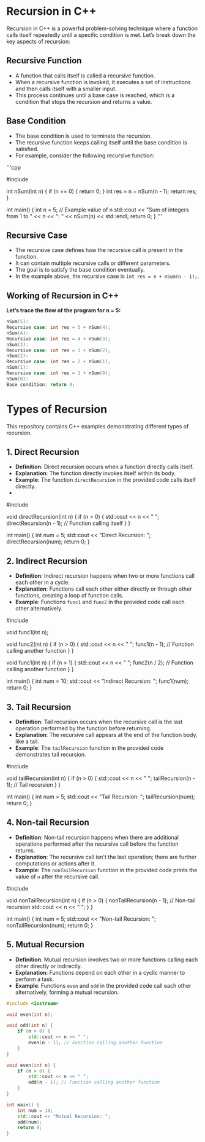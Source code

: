 # Recursion in C++

Recursion in C++ is a powerful problem-solving technique where a function calls itself repeatedly until a specific condition is met. Let’s break down the key aspects of recursion:

## Recursive Function

- A function that calls itself is called a recursive function.
- When a recursive function is invoked, it executes a set of instructions and then calls itself with a smaller input.
- This process continues until a base case is reached, which is a condition that stops the recursion and returns a value.

## Base Condition

- The base condition is used to terminate the recursion.
- The recursive function keeps calling itself until the base condition is satisfied.
- For example, consider the following recursive function:

'''cpp

#include <iostream>

int nSum(int n) {
    if (n == 0) {
        return 0;
    }
    int res = n + nSum(n - 1);
    return res;
}

int main() {
    int n = 5; // Example value of n
    std::cout << "Sum of integers from 1 to " << n << ": " << nSum(n) << std::endl;
    return 0;
}
'''


## Recursive Case
- The recursive case defines how the recursive call is present in the function.
- It can contain multiple recursive calls or different parameters.
- The goal is to satisfy the base condition eventually.
- In the example above, the recursive case is `int res = n + nSum(n - 1);`.

  

## Working of Recursion in C++
**Let’s trace the flow of the program for n = 5:**

 ```cpp
nSum(5):
Recursive case: int res = 5 + nSum(4); 
nSum(4):
Recursive case: int res = 4 + nSum(3); 
nSum(3):
Recursive case: int res = 3 + nSum(2); 
nSum(2):
Recursive case: int res = 2 + nSum(1); 
nSum(1):
Recursive case: int res = 1 + nSum(0); 
nSum(0):
Base condition: return 0;
```

# Types of Recursion

This repository contains C++ examples demonstrating different types of recursion.

## 1. Direct Recursion

- **Definition**: Direct recursion occurs when a function directly calls itself.
- **Explanation**: The function directly invokes itself within its body.
- **Example**: The function `directRecursion` in the provided code calls itself directly.
- 
#include <iostream>

void directRecursion(int n) {
    if (n > 0) {
        std::cout << n << " ";
        directRecursion(n - 1); // Function calling itself
    }
}

int main() {
    int num = 5;
    std::cout << "Direct Recursion: ";
    directRecursion(num);
    return 0;
}



## 2. Indirect Recursion

- **Definition**: Indirect recursion happens when two or more functions call each other in a cycle.
- **Explanation**: Functions call each other either directly or through other functions, creating a loop of function calls.
- **Example**: Functions `func1` and `func2` in the provided code call each other alternatively.

#include <iostream>

void func1(int n);

void func2(int n) {
    if (n > 0) {
        std::cout << n << " ";
        func1(n - 1); // Function calling another function
    }
}

void func1(int n) {
    if (n > 1) {
        std::cout << n << " ";
        func2(n / 2); // Function calling another function
    }
}

int main() {
    int num = 10;
    std::cout << "Indirect Recursion: ";
    func1(num);
    return 0;
}


## 3. Tail Recursion

- **Definition**: Tail recursion occurs when the recursive call is the last operation performed by the function before returning.
- **Explanation**: The recursive call appears at the end of the function body, like a tail.
- **Example**: The `tailRecursion` function in the provided code demonstrates tail recursion.

#include <iostream>

void tailRecursion(int n) {
    if (n > 0) {
        std::cout << n << " ";
        tailRecursion(n - 1); // Tail recursion
    }
}

int main() {
    int num = 5;
    std::cout << "Tail Recursion: ";
    tailRecursion(num);
    return 0;
}


## 4. Non-tail Recursion

- **Definition**: Non-tail recursion happens when there are additional operations performed after the recursive call before the function returns.
- **Explanation**: The recursive call isn't the last operation; there are further computations or actions after it.
- **Example**: The `nonTailRecursion` function in the provided code prints the value of `n` after the recursive call.

#include <iostream>

void nonTailRecursion(int n) {
    if (n > 0) {
        nonTailRecursion(n - 1); // Non-tail recursion
        std::cout << n << " ";
    }
}

int main() {
    int num = 5;
    std::cout << "Non-tail Recursion: ";
    nonTailRecursion(num);
    return 0;
}



## 5. Mutual Recursion

- **Definition**: Mutual recursion involves two or more functions calling each other directly or indirectly.
- **Explanation**: Functions depend on each other in a cyclic manner to perform a task.
- **Example**: Functions `even` and `odd` in the provided code call each other alternatively, forming a mutual recursion.

  
```cpp
#include <iostream>

void even(int n);

void odd(int n) {
    if (n > 0) {
        std::cout << n << " ";
        even(n - 1); // Function calling another function
    }
}

void even(int n) {
    if (n > 0) {
        std::cout << n << " ";
        odd(n - 1); // Function calling another function
    }
}

int main() {
    int num = 10;
    std::cout << "Mutual Recursion: ";
    odd(num);
    return 0;
}
```

